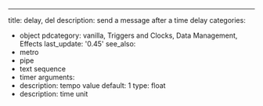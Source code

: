 ---
title: delay, del
description: send a message after a time delay
categories:
- object
pdcategory: vanilla, Triggers and Clocks, Data Management, Effects
last_update: '0.45'
see_also:
- metro
- pipe
- text sequence
- timer
arguments:
- description: tempo value 
  default: 1
  type: float
- description: time unit 
